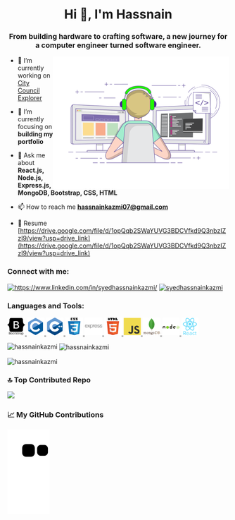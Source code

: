<h1 align="center">Hi 👋, I'm Hassnain</h1>
<h3 align="center">From building hardware to crafting software, a new journey for a computer engineer turned software engineer.</h3>

<img align="right" alt="Coding" width="400" src="https://raw.githubusercontent.com/devSouvik/devSouvik/master/gif3.gif"> 

- 🔭 I’m currently working on [City Council Explorer](https://github.com/HassnainKazmi/City-Council-Explorer)

- 🌱 I’m currently focusing on **building my portfolio**

- 💬 Ask me about **React.js, Node.js, Express.js, MongoDB, Bootstrap, CSS, HTML**

- 📫 How to reach me **hassnainkazmi07@gmail.com**

- 📄 Resume [https://drive.google.com/file/d/1opQqb2SWaYUVG3BDCVfkd9Q3nbzIZzI9/view?usp=drive_link](https://drive.google.com/file/d/1opQqb2SWaYUVG3BDCVfkd9Q3nbzIZzI9/view?usp=drive_link)

<h3 align="left">Connect with me:</h3>
<p align="left">
<a href="https://linkedin.com/in/https://www.linkedin.com/in/syedhassnainkazmi/" target="blank"><img align="center" src="https://raw.githubusercontent.com/rahuldkjain/github-profile-readme-generator/master/src/images/icons/Social/linked-in-alt.svg" alt="https://www.linkedin.com/in/syedhassnainkazmi/" height="30" width="40" /></a>
<a href="https://www.leetcode.com/syedhassnainkazmi" target="blank"><img align="center" src="https://raw.githubusercontent.com/rahuldkjain/github-profile-readme-generator/master/src/images/icons/Social/leet-code.svg" alt="syedhassnainkazmi" height="30" width="40" /></a>
</p>

<h3 align="left">Languages and Tools:</h3>
<p align="left"> <a href="https://getbootstrap.com" target="_blank" rel="noreferrer"> <img src="https://raw.githubusercontent.com/devicons/devicon/master/icons/bootstrap/bootstrap-plain-wordmark.svg" alt="bootstrap" width="40" height="40"/> </a> <a href="https://www.cprogramming.com/" target="_blank" rel="noreferrer"> <img src="https://raw.githubusercontent.com/devicons/devicon/master/icons/c/c-original.svg" alt="c" width="40" height="40"/> </a> <a href="https://www.w3schools.com/cpp/" target="_blank" rel="noreferrer"> <img src="https://raw.githubusercontent.com/devicons/devicon/master/icons/cplusplus/cplusplus-original.svg" alt="cplusplus" width="40" height="40"/> </a> <a href="https://www.w3schools.com/css/" target="_blank" rel="noreferrer"> <img src="https://raw.githubusercontent.com/devicons/devicon/master/icons/css3/css3-original-wordmark.svg" alt="css3" width="40" height="40"/> </a> <a href="https://expressjs.com" target="_blank" rel="noreferrer"> <img src="https://raw.githubusercontent.com/devicons/devicon/master/icons/express/express-original-wordmark.svg" alt="express" width="40" height="40"/> </a> <a href="https://www.w3.org/html/" target="_blank" rel="noreferrer"> <img src="https://raw.githubusercontent.com/devicons/devicon/master/icons/html5/html5-original-wordmark.svg" alt="html5" width="40" height="40"/> </a> <a href="https://developer.mozilla.org/en-US/docs/Web/JavaScript" target="_blank" rel="noreferrer"> <img src="https://raw.githubusercontent.com/devicons/devicon/master/icons/javascript/javascript-original.svg" alt="javascript" width="40" height="40"/> </a> <a href="https://www.mongodb.com/" target="_blank" rel="noreferrer"> <img src="https://raw.githubusercontent.com/devicons/devicon/master/icons/mongodb/mongodb-original-wordmark.svg" alt="mongodb" width="40" height="40"/> </a> <a href="https://nodejs.org" target="_blank" rel="noreferrer"> <img src="https://raw.githubusercontent.com/devicons/devicon/master/icons/nodejs/nodejs-original-wordmark.svg" alt="nodejs" width="40" height="40"/> </a> <a href="https://reactjs.org/" target="_blank" rel="noreferrer"> <img src="https://raw.githubusercontent.com/devicons/devicon/master/icons/react/react-original-wordmark.svg" alt="react" width="40" height="40"/> </a> </p>

<p><img align="left" src="https://github-readme-stats.vercel.app/api/top-langs?username=hassnainkazmi&show_icons=true&locale=en&layout=compact" alt="hassnainkazmi" /></p>

<p>&nbsp;<img align="center" src="https://github-readme-stats.vercel.app/api?username=hassnainkazmi&show_icons=true&locale=en" alt="hassnainkazmi" /></p>

<p><img align="center" src="https://github-readme-streak-stats.herokuapp.com/?user=hassnainkazmi&" alt="hassnainkazmi" /></p>

### 🔝 Top Contributed Repo
![](https://github-contributor-stats.vercel.app/api?username=HassnainKazmi&limit=5&theme=flat&combine_all_yearly_contributions=true)

### 📈 My GitHub Contributions
![Snake animation](https://github.com/HassnainKazmi/HassnainKazmi/blob/output/github-contribution-grid-snake.svg)

